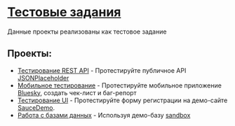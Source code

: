 # [Тестовые задания](https://docs.google.com/document/d/1l4kdinXmpVy0o2t_sBG84ygSiLd33v5gH9Srb8fHg4Y/edit?pli=1&tab=t.0)

Данные проекты реализованы как тестовое задание


## Проекты:

* [Тестирование REST API](https://github.com/istrybuk/Test-task/tree/main/Patres/api) - Протестируйте публичное API [JSONPlaceholder](https://jsonplaceholder.typicode.com/)
* [Мобильное тестирование](https://github.com/istrybuk/Test-task/edit/main/Patres/mobile/) - Протестируйте мобильное приложение [Bluesky](https://apps.apple.com/us/app/bluesky-social/id6444370199), создать чек-лист и баг-репорт
* [Тестирование UI](https://github.com/istrybuk/Test-task/tree/main/Patres/ui) - Протестируйте форму регистрации на демо-сайте [SauceDemo](https://www.saucedemo.com/).
* [Работа с базами данных](https://github.com/istrybuk/Test-task/tree/main/Patres/sql) - Используя демо-базу [sandbox](https://sql-academy.org/ru/sandbox)
